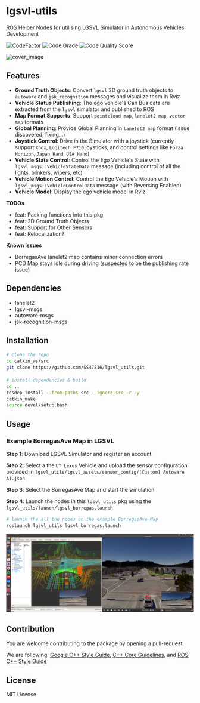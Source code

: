# lgsvl-utils

ROS Helper Nodes for utilising LGSVL Simulator in Autonomous Vehicles Development

[![CodeFactor](https://www.codefactor.io/repository/github/ss47816/lgsvl_utils/badge)](https://www.codefactor.io/repository/github/ss47816/lgsvl_utils)
![Code Grade](https://api.codiga.io/project/30669/status/svg)
![Code Quality Score](https://api.codiga.io/project/30669/score/svg)

![cover_image](media/demo.gif)

## Features
* **Ground Truth Objects**: Convert `lgsvl` 3D ground truth objects to `autoware` and `jsk_recognition` messages and visualize them in Rviz
* **Vehicle Status Publishing**: The ego vehicle's Can Bus data are extracted from the `lgsvl` simulator and published to ROS
* **Map Format Supports**: Support `pointcloud map`, `lanelet2 map`, `vector map` formats
* **Global Planning**: Provide Global Planning in `lanelet2 map` format (Issue discovered, fixing...)
* **Joystick Control**: Drive in the Simulator with a joystick (currently support `Xbox`, `Logitech F710` joysticks, and control settings like `Forza Horizon`, `Japan Hand`, `USA Hand`)
* **Vehicle State Control**: Control the Ego Vehicle's State with `lgsvl_msgs::VehicleStateData` message (including control of all the lights, blinkers, wipers, etc)
* **Vehicle Motion Control**: Control the Ego Vehicle's Motion with `lgsvl_msgs::VehicleControlData` message (with Reversing Enabled)
* **Vehicle Model**: Display the ego vehicle model in Rviz

**TODOs**
* feat: Packing functions into this pkg
* feat: 2D Ground Truth Objects
* feat: Support for Other Sensors
* feat: Relocalization?

**Known Issues**
* BorregasAve lanelet2 map contains minor connection errors
* PCD Map stays idle during driving (suspected to be the publishing rate issue)

## Dependencies
* lanelet2
* lgsvl-msgs
* autoware-msgs
* jsk-recognition-msgs

## Installation
```bash
# clone the repo
cd catkin_ws/src
git clone https://github.com/SS47816/lgsvl_utils.git

# install dependencies & build 
cd ..
rosdep install --from-paths src --ignore-src -r -y
catkin_make
source devel/setup.bash
```

## Usage
### Example BorregasAve Map in LGSVL
**Step 1**: Download LGSVL Simulator and register an account

**Step 2**: Select a the `UT Lexus` Vehicle and upload the sensor configuration provided in `lgsvl_utils/lgsvl_assets/sensor_config/[Custom] Autoware AI.json`

**Step 3**: Select the BorregasAve Map and start the simulation

**Step 4**: Launch the nodes in this `lgsvl_utils` pkg using the `lgsvl_utils/launch/lgsvl_borregas.launch`
```bash
# launch the all the nodes on the example BorregasAve Map
roslaunch lgsvl_utils lgsvl_borregas.launch 
```

![demo_image](media/demo.png)

## Contribution
You are welcome contributing to the package by opening a pull-request

We are following: 
[Google C++ Style Guide](https://google.github.io/styleguide/cppguide.html), 
[C++ Core Guidelines](https://isocpp.github.io/CppCoreGuidelines/CppCoreGuidelines#main), 
and [ROS C++ Style Guide](http://wiki.ros.org/CppStyleGuide)

## License
MIT License